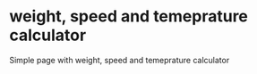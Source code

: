 # weight, speed and temeprature calculator
 Simple page with weight, speed and temeprature calculator
